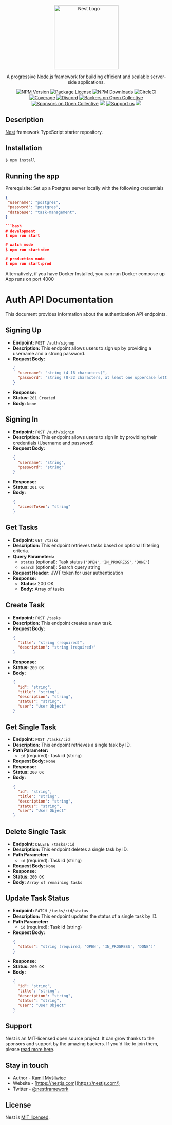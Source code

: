 <p align="center">
  <a href="http://nestjs.com/" target="blank"><img src="https://nestjs.com/img/logo-small.svg" width="200" alt="Nest Logo" /></a>
</p>

[circleci-image]: https://img.shields.io/circleci/build/github/nestjs/nest/master?token=abc123def456
[circleci-url]: https://circleci.com/gh/nestjs/nest

  <p align="center">A progressive <a href="http://nodejs.org" target="_blank">Node.js</a> framework for building efficient and scalable server-side applications.</p>
    <p align="center">
<a href="https://www.npmjs.com/~nestjscore" target="_blank"><img src="https://img.shields.io/npm/v/@nestjs/core.svg" alt="NPM Version" /></a>
<a href="https://www.npmjs.com/~nestjscore" target="_blank"><img src="https://img.shields.io/npm/l/@nestjs/core.svg" alt="Package License" /></a>
<a href="https://www.npmjs.com/~nestjscore" target="_blank"><img src="https://img.shields.io/npm/dm/@nestjs/common.svg" alt="NPM Downloads" /></a>
<a href="https://circleci.com/gh/nestjs/nest" target="_blank"><img src="https://img.shields.io/circleci/build/github/nestjs/nest/master" alt="CircleCI" /></a>
<a href="https://coveralls.io/github/nestjs/nest?branch=master" target="_blank"><img src="https://coveralls.io/repos/github/nestjs/nest/badge.svg?branch=master#9" alt="Coverage" /></a>
<a href="https://discord.gg/G7Qnnhy" target="_blank"><img src="https://img.shields.io/badge/discord-online-brightgreen.svg" alt="Discord"/></a>
<a href="https://opencollective.com/nest#backer" target="_blank"><img src="https://opencollective.com/nest/backers/badge.svg" alt="Backers on Open Collective" /></a>
<a href="https://opencollective.com/nest#sponsor" target="_blank"><img src="https://opencollective.com/nest/sponsors/badge.svg" alt="Sponsors on Open Collective" /></a>
  <a href="https://paypal.me/kamilmysliwiec" target="_blank"><img src="https://img.shields.io/badge/Donate-PayPal-ff3f59.svg"/></a>
    <a href="https://opencollective.com/nest#sponsor"  target="_blank"><img src="https://img.shields.io/badge/Support%20us-Open%20Collective-41B883.svg" alt="Support us"></a>
  <a href="https://twitter.com/nestframework" target="_blank"><img src="https://img.shields.io/twitter/follow/nestframework.svg?style=social&label=Follow"></a>
</p>
  <!--[![Backers on Open Collective](https://opencollective.com/nest/backers/badge.svg)](https://opencollective.com/nest#backer)
  [![Sponsors on Open Collective](https://opencollective.com/nest/sponsors/badge.svg)](https://opencollective.com/nest#sponsor)-->

## Description

[Nest](https://github.com/nestjs/nest) framework TypeScript starter repository.

## Installation

```bash
$ npm install
```

## Running the app
Prerequisite: Set up a Postgres server locally with the following credentials
 ```json
 {
  "username": "postgres",
  "password": "postgres",
  "database": "task-management",
 }

```bash
# development
$ npm run start

# watch mode
$ npm run start:dev

# production mode
$ npm run start:prod
```

Alternatively, if you have Docker Installed, you can run Docker compose up
App runs on port 4000

# Auth API Documentation

This document provides information about the authentication API endpoints.

## Signing Up

- **Endpoint:** `POST /auth/signup`
- **Description:** This endpoint allows users to sign up by providing a username and a strong password.
- **Request Body:**
  ```json
  {
    "username": "string (4-16 characters)",
    "password": "string (8-32 characters, at least one uppercase letter, one lowercase letter, one number or special character)"
  }

- **Response:**
- **Status:** `201 Created`
- **Body:** `None`

## Signing In

- **Endpoint:** `POST /auth/signin`
- **Description:** This endpoint allows users to sign in by providing their credentials (Username and password)
- **Request Body:**
  ```json
  {
    "username": "string",
    "password": "string"
  }

- **Response:**
- **Status:** `201 OK`
- **Body:**
  ```json
  {
    "accessToken": "string"
  }

## Get Tasks

- **Endpoint:** `GET /tasks`
- **Description:** This endpoint retrieves tasks based on optional filtering criteria.
- **Query Parameters:**
  - `status` (optional): Task status (`'OPEN'`, `'IN_PROGRESS'`, `'DONE'`)
  - `search` (optional): Search query string
- **Request Header:** JWT token for user authentication
- **Response:**
  - **Status:** 200 OK
  - **Body:** Array of tasks

## Create Task

- **Endpoint:** `POST /tasks`
- **Description:** This endpoint creates a new task.
- **Request Body:**
  ```json
  {
    "title": "string (required)",
    "description": "string (required)"
  }
- **Response:**
- **Status:** `200 OK`
- **Body:**
  ```json
  {
    "id": "string",
    "title": "string",
    "description": "string",
    "status": "string",
    "user": "User Object"
  }

## Get Single Task

- **Endpoint:** `POST /tasks/:id`
- **Description:** This endpoint retrieves a single task by ID.
- **Path Parameter:**
  - `id` (required): Task id (string)
- **Request Body:** `None`
- **Response:**
- **Status:** `200 OK`
- **Body:**
  ```json
  {
    "id": "string",
    "title": "string",
    "description": "string",
    "status": "string",
    "user": "User Object"
  }

## Delete Single Task

- **Endpoint:** `DELETE /tasks/:id`
- **Description:** This endpoint deletes a single task by ID.
- **Path Parameter:**
  - `id` (required): Task id (string)
- **Request Body:** `None`
- **Response:**
- **Status:** `200 OK`
- **Body:** `Array of remaining tasks`

## Update Task Status

- **Endpoint:** `PATCH /tasks/:id/status`
- **Description:** This endpoint updates the status of a single task by ID. 
- **Path Parameter:**
  - `id` (required): Task id (string)
- **Request Body:**
  ```json
  {
    "status": "string (required, 'OPEN', 'IN_PROGRESS', 'DONE')"
  }
- **Response:**
- **Status:** `200 OK`
- **Body:**
  ```json
  {
    "id": "string",
    "title": "string",
    "description": "string",
    "status": "string",
    "user": "User Object"
  }

## Support

Nest is an MIT-licensed open source project. It can grow thanks to the sponsors and support by the amazing backers. If you'd like to join them, please [read more here](https://docs.nestjs.com/support).

## Stay in touch

- Author - [Kamil Myśliwiec](https://kamilmysliwiec.com)
- Website - [https://nestjs.com](https://nestjs.com/)
- Twitter - [@nestframework](https://twitter.com/nestframework)

## License

Nest is [MIT licensed](LICENSE).
